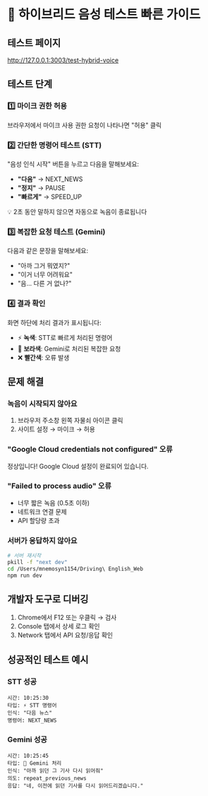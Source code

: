# 🎤 하이브리드 음성 테스트 빠른 가이드

## 테스트 페이지
http://127.0.0.1:3003/test-hybrid-voice

## 테스트 단계

### 1️⃣ 마이크 권한 허용
브라우저에서 마이크 사용 권한 요청이 나타나면 "허용" 클릭

### 2️⃣ 간단한 명령어 테스트 (STT)
"음성 인식 시작" 버튼을 누르고 다음을 말해보세요:
- **"다음"** → NEXT_NEWS 
- **"정지"** → PAUSE
- **"빠르게"** → SPEED_UP

💡 2초 동안 말하지 않으면 자동으로 녹음이 종료됩니다

### 3️⃣ 복잡한 요청 테스트 (Gemini)
다음과 같은 문장을 말해보세요:
- "아까 그거 뭐였지?"
- "이거 너무 어려워요"
- "음... 다른 거 없나?"

### 4️⃣ 결과 확인
화면 하단에 처리 결과가 표시됩니다:
- ⚡ **녹색**: STT로 빠르게 처리된 명령어
- 🤖 **보라색**: Gemini로 처리된 복잡한 요청
- ❌ **빨간색**: 오류 발생

## 문제 해결

### 녹음이 시작되지 않아요
1. 브라우저 주소창 왼쪽 자물쇠 아이콘 클릭
2. 사이트 설정 → 마이크 → 허용

### "Google Cloud credentials not configured" 오류
정상입니다! Google Cloud 설정이 완료되어 있습니다.

### "Failed to process audio" 오류
- 너무 짧은 녹음 (0.5초 이하)
- 네트워크 연결 문제
- API 할당량 초과

### 서버가 응답하지 않아요
```bash
# 서버 재시작
pkill -f "next dev"
cd /Users/mnemosyn1154/Driving\ English_Web
npm run dev
```

## 개발자 도구로 디버깅
1. Chrome에서 F12 또는 우클릭 → 검사
2. Console 탭에서 상세 로그 확인
3. Network 탭에서 API 요청/응답 확인

## 성공적인 테스트 예시

### STT 성공
```
시간: 10:25:30
타입: ⚡ STT 명령어
인식: "다음 뉴스"
명령어: NEXT_NEWS
```

### Gemini 성공
```
시간: 10:25:45
타입: 🤖 Gemini 처리
인식: "아까 읽던 그 기사 다시 읽어줘"
의도: repeat_previous_news
응답: "네, 이전에 읽던 기사를 다시 읽어드리겠습니다."
```